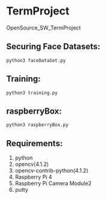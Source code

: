 # TermProject

OpenSource_SW_TermProject

## Securing Face Datasets:

  ``python3 faceDataSet.py``



## Training:

  ``python3 training.py``

## raspberryBox:

  ``python3 raspberryBox.py``

## Requirements:

1. python
2. opencv(4.1.2)
3. opencv-contrib-python(4.1.2)
4. Raspberry Pi 4
5. Raspberry Pi Camera Module2
6. putty
